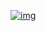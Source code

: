 [![img](https://www.netlify.com/img/deploy/button.svg)](https://app.netlify.com/start/deploy?repository=https://github.com/alexiusacademia/batang-traders)